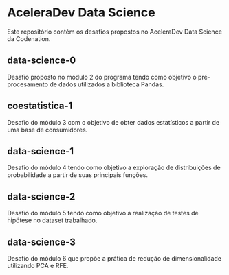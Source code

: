 # AceleraDev Data Science

Este repositório contém os desafios propostos no AceleraDev Data Science da Codenation.

## data-science-0

Desafio proposto no módulo 2 do programa tendo como objetivo o pré-procesamento de dados utilizados a biblioteca Pandas.

## coestatistica-1

Desafio do módulo 3 com o objetivo de obter dados estatísticos a partir de uma base de consumidores.

## data-science-1

Desafio do módulo 4 tendo como objetivo a exploração de distribuições de probabilidade a partir de suas principais funções. 

## data-science-2

Desafio do módulo 5 tendo como objetivo a realização de testes de hipótese no dataset trabalhado.

## data-science-3

Desafio do módulo 6 que propõe a prática de redução de dimensionalidade utilizando PCA e RFE. 

